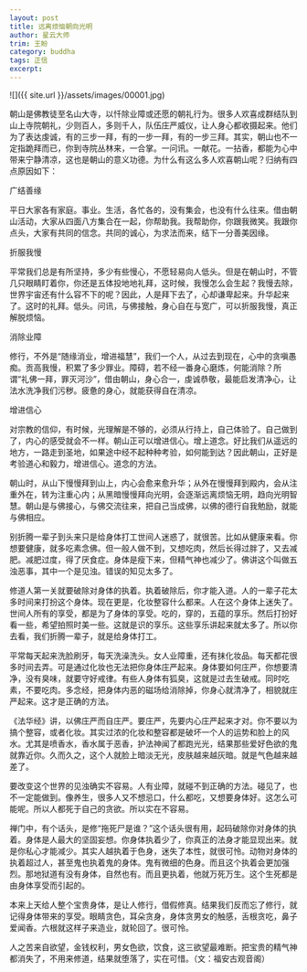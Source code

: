 ```yaml
---
layout: post
title: 远离烦恼朝向光明
author: 星云大师
trim: 王盼
category: buddha
tags: 正信
excerpt:
---
```


![]({{ site.url }}/assets/images/00001.jpg)

朝山是佛教徒至名山大寺，以忏除业障或还愿的朝礼行为。很多人欢喜成群结队到山上寺院朝礼，少则百人，多则千人，队伍庄严威仪，让人身心都收摄起来。他们为了表达虔诚，有的三步一拜，有的一步一拜，有的一步三拜。其实，朝山也不一定指跪拜而已，你到寺院丛林来，一合掌。一问讯。一献花。一拈香，都能为心中带来宁静清凉，这也是朝山的意义功德。为什么有这么多人欢喜朝山呢？归纳有四点原因如下：

广结善缘

平日大家各有家庭。事业。生活，各忙各的，没有集会，也没有什么往来。借由朝山活动，大家从四面八方集合在一起，你帮助我。我帮助你，你跟我微笑。我跟你点头，大家有共同的信念。共同的诚心，为求法而来，结下一分善美因缘。

折服我慢

平常我们总是有所坚持，多少有些慢心，不愿轻易向人低头。但是在朝山时，不管几只眼睛盯着你，你还是五体投地地礼拜，这时候，我慢怎么会生起？我慢去除，世界宇宙还有什么容不下的呢？因此，人是拜下去了，心却谦卑起来。升华起来了。这时的礼拜。低头。问讯，与佛接触，身心自在与宽广，可以折服我慢，真正解脱烦恼。

消除业障

修行，不外是“随缘消业，增进福慧”，我们一个人，从过去到现在，心中的贪嗔愚痴。贡高我慢，积累了多少罪业。障碍，若不经一番身心磨炼，何能消除？所谓“礼佛一拜，罪灭河沙”，借由朝山，身心合一，虔诚恭敬，最能启发清净心，让法水洗净我们污秽。疲惫的身心，就能获得自在清凉。

增进信心

对宗教的信仰，有时候，光理解是不够的，必须从行持上，自己体验了。自己做到了，内心的感受就会不一样。朝山正可以增进信心。增上道念。好比我们从遥远的地方，一路走到圣地，如果途中经不起种种考验，如何能到达？因此朝山，正好是考验道心和毅力，增进信心。道念的方法。

朝山时，从山下慢慢拜到山上，内心会愈来愈升华；从外在慢慢拜到殿内，会从注重外在，转为注重心内；从黑暗慢慢拜向光明，会逐渐远离烦恼无明，趋向光明智慧。朝山是与佛接心，与佛交流往来，把自己当成佛，以佛的德行自我勉励，就能与佛相应。

别折腾一辈子到头来只是给身体打工世间人迷惑了，就很苦。比如从健康来看。你想要健康，就多吃素念佛。但一般人做不到，又想吃肉，然后长得过胖了，又去减肥。减肥过度，得了厌食症。身体是瘦下来，但精气神也减少了。佛讲这个叫做五浊恶事，其中一个是见浊。错误的知见太多了。

修道人第一关就要破除对身体的执着。执着破除后，你才能入道。人的一辈子花太多时间来打扮这个身体。现在更是，化妆整容什么都来。人在这个身体上迷失了。世间人所有的享受，都是为了身体的享受。吃的，穿的，五蕴的享乐。然后打扮好看一些，希望拍照时美一些。这就是识的享乐。这些享乐讲起来就太多了。所以你去看，我们折腾一辈子，就是给身体打工。

平常每天起来洗脸刷牙，每天洗澡洗头。女人业障重，还有抹化妆品。每天都花很多时间去弄。可是通过化妆也无法把你身体庄严起来。身体要如何庄严，你想要清净，没有臭味，就要守好戒律。有些人身体有狐臭，这就是过去生破戒。同时吃素，不要吃肉。多念经，把身体内恶的磁场给消除掉，你身心就清净了，相貌就庄严起来。这才是正确的方法。

《法华经》讲，以佛庄严而自庄严。要庄严，先要内心庄严起来才对。你不要以为搞个整容，或者化妆。其实过浓的化妆和整容都是破坏一个人的运势和脸上的风水。尤其是喷香水，香水属于恶香，护法神闻了都跑光光，结果那些爱好色欲的鬼就靠近你。久而久之，这个人就脸上暗淡无光，皮肤越来越灰暗。就是气色越来越差了。

要改变这个世界的见浊确实不容易。人有业障，就碰不到正确的方法。碰见了，也不一定能做到。像养生，很多人又不想忌口，什么都吃，又想要身体好。这怎么可能呢。所以人都死于自己的贪欲。所以实在不容易。

禅门中，有个话头，是修“拖死尸是谁？”这个话头很有用，起码破除你对身体的执着。身体是人最大的坚固妄想。你身体执着少了，你真正的法身才能显现出来。就是你私心才能减少。其实人越执着于色身，迷失了本性，就很可怜。动物对身体的执着超过人，甚至鬼也执着鬼的身体。鬼有微细的色身。而且这个执着会更加强烈。那地狱道有没有身体，自然也有。而且更执着，他就万死万生。这个生死都是由身体享受而引起的。

本来上天给人整个宝贵身体，是让人修行，借假修真。结果我们反而忘了修行，就记得身体带来的享受。眼睛贪色，耳朵贪身，身体贪男女的触感，舌根贪吃，鼻子爱闻香。六根就这样子来造业，就轮回了。很可怜。

人之苦来自欲望，金钱权利，男女色欲，饮食，这三欲望最难断。把宝贵的精气神都消失了，不用来修道，结果就堕落了，实在可惜。（文：福安古观音阁）
